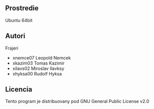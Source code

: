Prostredie
----------

Ubuntu 64bit

Autori
------

Frajeri
- xnemce07 Leopold Nemcek
- xkazim03 Tomas Kazimir
- xilavs02 Miroslav Ilavksy
- xhyksa00 Rudolf Hyksa

Licencia
--------

Tento program je distribuovany pod GNU General Public License v2.0
